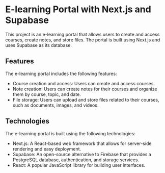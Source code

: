 # E-learning Portal with Next.js and Supabase
This project is an e-learning portal that allows users to create and access courses, create notes, and store files. The portal is built using Next.js and uses Supabase as its database.

## Features
The e-learning portal includes the following features:

- Course creation and access: Users can create and access courses.
- Note creation: Users can create notes for their courses and organize them by course, topic, and date.
- File storage: Users can upload and store files related to their courses, such as documents, images, and videos.
## Technologies
The e-learning portal is built using the following technologies:

- Next.js: A React-based web framework that allows for server-side rendering and easy deployment.
- Supabase: An open-source alternative to Firebase that provides a PostgreSQL database, authentication, and storage services.
- React: A popular JavaScript library for building user interfaces.


